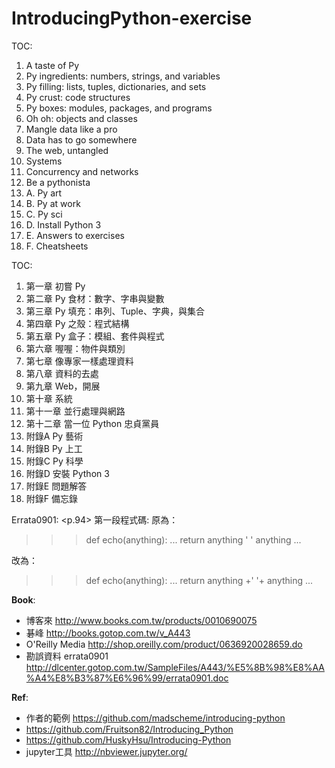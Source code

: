 ﻿# IntroducingPython-exercise

TOC:
1. A taste of Py
2. Py ingredients: numbers, strings, and variables
3. Py filling: lists, tuples, dictionaries, and sets
4. Py crust: code structures
5. Py boxes: modules, packages, and programs
6. Oh oh: objects and classes
7. Mangle data like a pro
8. Data has to go somewhere
9. The web, untangled
10. Systems
11. Concurrency and networks
12. Be a pythonista
13. A. Py art
14. B. Py at work
15. C. Py sci
16. D. Install Python 3
17. E. Answers to exercises
18. F. Cheatsheets

TOC:
1. 第一章 初嘗 Py
2. 第二章 Py 食材：數字、字串與變數
3. 第三章 Py 填充：串列、Tuple、字典，與集合
4. 第四章 Py 之殼：程式結構
5. 第五章 Py 盒子：模組、套件與程式
6. 第六章 喔喔：物件與類別
7. 第七章 像專家一樣處理資料
8. 第八章 資料的去處
9. 第九章 Web，開展
10. 第十章 系統
11. 第十一章 並行處理與網路
12. 第十二章 當一位 Python 忠貞黨員
13. 附錄A Py 藝術 
14. 附錄B Py 上工 
15. 附錄C Py 科學 
16. 附錄D 安裝 Python 3 
17. 附錄E 問題解答 
18. 附錄F 備忘錄

Errata0901:
  <p.94> 第一段程式碼:
  原為：
  >>> def echo(anything):
  ... return anything ' ' anything
  ...
  >>>
  改為：
  >>> def echo(anything):
  ... return anything +' '+ anything
  ...
  >>>


**Book**:
  * 博客來 http://www.books.com.tw/products/0010690075
  * 碁峰 http://books.gotop.com.tw/v_A443
  * O'Reilly Media http://shop.oreilly.com/product/0636920028659.do
  * 勘誤資料 errata0901 http://dlcenter.gotop.com.tw/SampleFiles/A443/%E5%8B%98%E8%AA%A4%E8%B3%87%E6%96%99/errata0901.doc


**Ref**:
  * 作者的範例 https://github.com/madscheme/introducing-python
  * https://github.com/Fruitson82/Introducing_Python
  * https://github.com/HuskyHsu/Introducing-Python
  * jupyter工具 http://nbviewer.jupyter.org/
